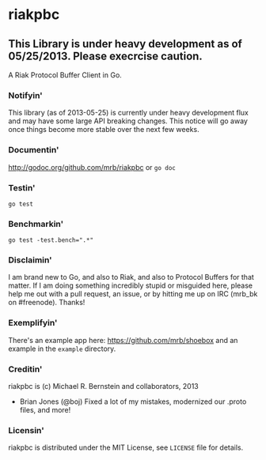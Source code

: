 riakpbc
=======

## This Library is under heavy development as of 05/25/2013. Please execrcise caution.

A Riak Protocol Buffer Client in Go.

### Notifyin'

This library (as of 2013-05-25) is currently under heavy development flux and may have some large API breaking changes.  This notice will go away once things become more stable over the next few weeks.

### Documentin'

http://godoc.org/github.com/mrb/riakpbc or `go doc`

### Testin'

`go test`

### Benchmarkin'

`go test -test.bench=".*"`

### Disclaimin'

I am brand new to Go, and also to Riak, and also to Protocol Buffers for that matter. If I am doing something incredibly stupid or misguided here, please help me out with a pull request, an issue, or by hitting me up on IRC (mrb_bk on #freenode). Thanks!

### Exemplifyin'

There's an example app here: https://github.com/mrb/shoebox and an example in the `example` directory.

### Creditin'

riakpbc is (c) Michael R. Bernstein and collaborators, 2013

* Brian Jones (@boj) Fixed a lot of my mistakes, modernized our .proto files, and more!

### Licensin'

riakpbc is distributed under the MIT License, see `LICENSE` file for details.
